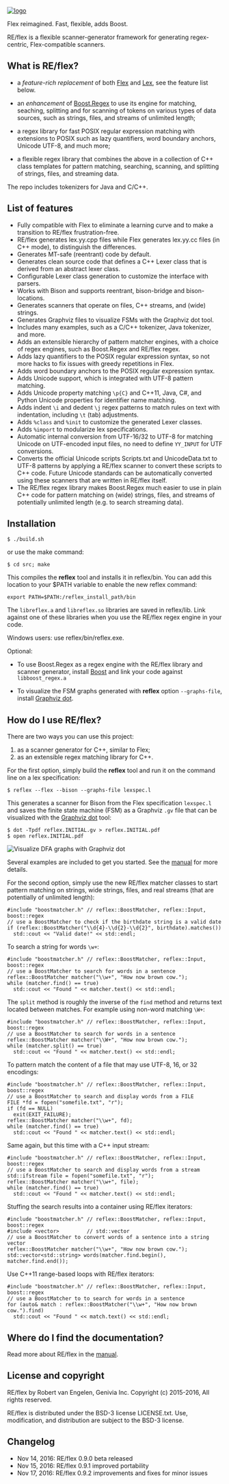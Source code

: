 
[![logo][logo-url]][reflex-url]

Flex reimagined.  Fast, flexible, adds Boost.

RE/flex is a flexible scanner-generator framework for generating regex-centric,
Flex-compatible scanners.


What is RE/flex?
----------------

* a *feature-rich replacement* of both [Flex](dinosaur.compilertools.net/#flex)
  and [Lex](dinosaur.compilertools.net/#lex), see the feature list below.

* an *enhancement* of [Boost.Regex](www.boost.org/libs/regex) to use its engine
  for matching, seaching, splitting and for scanning of tokens on various types
  of data sources, such as strings, files, and streams of unlimited length;

* a regex library for fast POSIX regular expression matching with extensions to
  POSIX such as lazy quantifiers, word boundary anchors, Unicode UTF-8, and
  much more;

* a flexible regex library that combines the above in a collection of C++ class
  templates for pattern matching, searching, scanning, and splitting of
  strings, files, and streaming data.

The repo includes tokenizers for Java and C/C++.


List of features
----------------

- Fully compatible with Flex to eliminate a learning curve and to make a
  transition to RE/flex frustration-free.
- RE/flex generates lex.yy.cpp files while Flex generates lex.yy.cc files (in
  C++ mode), to distinguish the differences.
- Generates MT-safe (reentrant) code by default.
- Generates clean source code that defines a C++ Lexer class that is derived
  from an abstract lexer class.
- Configurable Lexer class generation to customize the interface with parsers.
- Works with Bison and supports reentrant, bison-bridge and bison-locations.
- Generates scanners that operate on files, C++ streams, and (wide) strings.
- Generates Graphviz files to visualize FSMs with the Graphviz dot tool.
- Includes many examples, such as a C/C++ tokenizer, Java tokenizer, and more.
- Adds an extensible hierarchy of pattern matcher engines, with a choice of
  regex engines, such as Boost.Regex and RE/flex regex.
- Adds lazy quantifiers to the POSIX regular expression syntax, so not more
  hacks to fix issues with greedy repetitions in Flex.
- Adds word boundary anchors to the POSIX regular expression syntax.
- Adds Unicode support, which is integrated with UTF-8 pattern matching.
- Adds Unicode property matching `\p{C}` and C++11, Java, C#, and Python
  Unicode properties for identifier name matching.
- Adds indent `\i` and dedent `\j` regex patterns to match rules on text with
  indentation, including `\t` (tab) adjustments.
- Adds `%class` and `%init` to customize the generated Lexer classes.
- Adds `%import` to modularize lex specifications.
- Automatic internal conversion from UTF-16/32 to UTF-8 for matching Unicode on
  UTF-encoded input files, no need to define `YY_INPUT` for UTF conversions.
- Converts the official Unicode scripts Scripts.txt and UnicodeData.txt to
  UTF-8 patterns by applying a RE/flex scanner to convert these scripts to C++
  code.  Future Unicode standards can be automatically converted using these
  scanners that are written in RE/flex itself.
- The RE/flex regex library makes Boost.Regex much easier to use in plain C++
  code for pattern matching on (wide) strings, files, and streams of
  potentially unlimited length (e.g. to search streaming data).


Installation
------------

    $ ./build.sh

or use the make command:

    $ cd src; make

This compiles the **reflex** tool and installs it in reflex/bin.  You can add
this location to your $PATH variable to enable the new reflex command:

    export PATH=$PATH:/reflex_install_path/bin

The `libreflex.a` and `libreflex.so` libraries are saved in reflex/lib.  Link
against one of these libraries when you use the RE/flex regex engine in your
code.

Windows users: use reflex/bin/reflex.exe.

Optional:

- To use Boost.Regex as a regex engine with the RE/flex library and scanner
  generator, install [Boost][boost-url] and link your code against
  `libboost_regex.a`

- To visualize the FSM graphs generated with **reflex** option `--graphs-file`,
  install [Graphviz dot][dot-url].


How do I use RE/flex?
---------------------

There are two ways you can use this project:

1. as a scanner generator for C++, similar to Flex;
2. as an extensible regex matching library for C++.

For the first option, simply build the **reflex** tool and run it on the
command line on a lex specification:

    $ reflex --flex --bison --graphs-file lexspec.l

This generates a scanner for Bison from the Flex specification `lexspec.l` and
saves the finite state machine (FSM) as a Graphviz `.gv` file that can be
visualized with the [Graphviz dot][dot-url] tool:

    $ dot -Tpdf reflex.INITIAL.gv > reflex.INITIAL.pdf
    $ open reflex.INITIAL.pdf

![Visualize DFA graphs with Graphviz dot][FSM-url]

Several examples are included to get you started.  See the [manual][manual-url]
for more details.

For the second option, simply use the new RE/flex matcher classes to start
pattern matching on strings, wide strings, files, and real streams (that are
potentially of unlimited length):

```{.cpp}
#include "boostmatcher.h" // reflex::BoostMatcher, reflex::Input, boost::regex
// use a BoostMatcher to check if the birthdate string is a valid date
if (reflex::BoostMatcher("\\d{4}-\\d{2}-\\d{2}", birthdate).matches())
  std::cout << "Valid date!" << std::endl;
```

To search a string for words `\w+`:

```{.cpp}
#include "boostmatcher.h" // reflex::BoostMatcher, reflex::Input, boost::regex
// use a BoostMatcher to search for words in a sentence
reflex::BoostMatcher matcher("\\w+", "How now brown cow.");
while (matcher.find() == true)
  std::cout << "Found " << matcher.text() << std::endl;
```

The `split` method is roughly the inverse of the `find` method and returns text
located between matches.  For example using non-word matching `\W+`:

```{.cpp}
#include "boostmatcher.h" // reflex::BoostMatcher, reflex::Input, boost::regex
// use a BoostMatcher to search for words in a sentence
reflex::BoostMatcher matcher("\\W+", "How now brown cow.");
while (matcher.split() == true)
  std::cout << "Found " << matcher.text() << std::endl;
```

To pattern match the content of a file that may use UTF-8, 16, or 32
encodings:

```{.cpp}
#include "boostmatcher.h" // reflex::BoostMatcher, reflex::Input, boost::regex
// use a BoostMatcher to search and display words from a FILE
FILE *fd = fopen("somefile.txt", "r");
if (fd == NULL)
  exit(EXIT_FAILURE);
reflex::BoostMatcher matcher("\\w+", fd);
while (matcher.find() == true)
  std::cout << "Found " << matcher.text() << std::endl;
```

Same again, but this time with a C++ input stream:

```{.cpp}
#include "boostmatcher.h" // reflex::BoostMatcher, reflex::Input, boost::regex
// use a BoostMatcher to search and display words from a stream
std::ifstream file = fopen("somefile.txt", "r");
reflex::BoostMatcher matcher("\\w+", file);
while (matcher.find() == true)
  std::cout << "Found " << matcher.text() << std::endl;
```

Stuffing the search results into a container using RE/flex iterators:

```{.cpp}
#include "boostmatcher.h" // reflex::BoostMatcher, reflex::Input, boost::regex
#include <vector>         // std::vector
// use a BoostMatcher to convert words of a sentence into a string vector
reflex::BoostMatcher matcher("\\w+", "How now brown cow.");
std::vector<std::string> words(matcher.find.begin(), matcher.find.end());
```

Use C++11 range-based loops with RE/flex iterators:

```{.cpp}
#include "boostmatcher.h" // reflex::BoostMatcher, reflex::Input, boost::regex
// use a BoostMatcher to to search for words in a sentence
for (auto& match : reflex::BoostMatcher("\\w+", "How now brown cow.").find)
  std::cout << "Found " << match.text() << std::endl;
```


Where do I find the documentation?
----------------------------------

Read more about RE/flex in the [manual][manual-url].


License and copyright
---------------------

RE/flex by Robert van Engelen, Genivia Inc.
Copyright (c) 2015-2016, All rights reserved.   

RE/flex is distributed under the BSD-3 license LICENSE.txt.
Use, modification, and distribution are subject to the BSD-3 license.


Changelog
---------

- Nov 14, 2016: RE/flex 0.9.0 beta released
- Nov 15, 2016: RE/flex 0.9.1 improved portability
- Nov 17, 2016: RE/flex 0.9.2 improvements and fixes for minor issues

[logo-url]: https://www.genivia.com/images/reflex-logo.png
[reflex-url]: https://www.genivia.com/get-reflex.html
[manual-url]: https://www.genivia.com/doc/reflex/html
[flex-url]: http://dinosaur.compilertools.net/#flex
[lex-url]: http://dinosaur.compilertools.net/#lex
[bison-url]: http://dinosaur.compilertools.net/#bison
[dot-url]: http://www.graphviz.org
[FSM-url]: https://www.genivia.com/images/reflex-FSM.png
[boost-url]: http://www.boost.org
